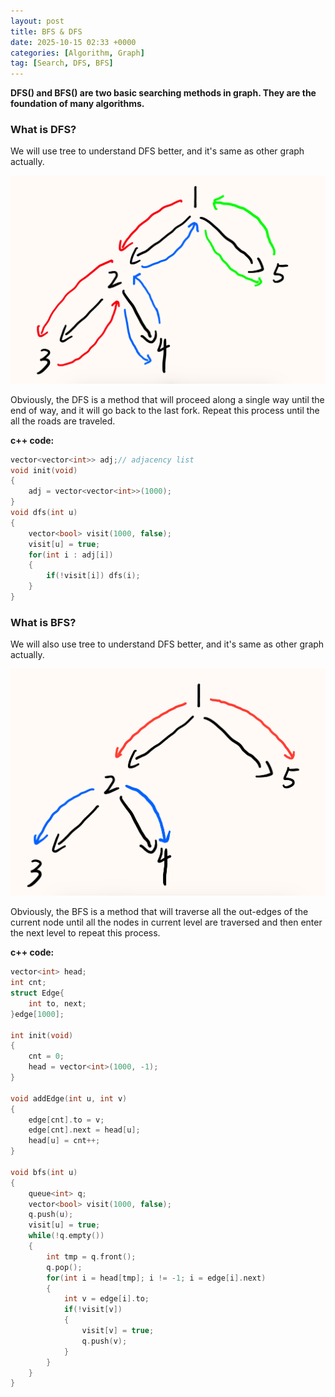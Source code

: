 ```yaml
---
layout: post
title: BFS & DFS
date: 2025-10-15 02:33 +0000
categories: [Algorithm, Graph]
tag: [Search, DFS, BFS]
---
```

**DFS() and BFS() are two basic searching methods in graph. They are the foundation of many algorithms.**

### **What is DFS?**

We will use tree to understand DFS better, and it's same as other graph actually.

![alt text](/assets/images/DFS.jpeg)

Obviously, the DFS is a method that will proceed along a single way until the end of way, and it will go back to the last fork. Repeat this process until the all the roads are traveled.  

**c++ code:**

```c++
vector<vector<int>> adj;// adjacency list
void init(void)
{
    adj = vector<vector<int>>(1000);
}
void dfs(int u)
{
    vector<bool> visit(1000, false);
    visit[u] = true;
    for(int i : adj[i])
    {
        if(!visit[i]) dfs(i);
    }
}
```

### **What is BFS?**

We will also use tree to understand DFS better, and it's same as other graph actually.

![alt text](/assets/images/BFS.jpeg)

Obviously, the BFS is a method that will traverse all the out-edges of the current node until all the nodes in current level are traversed and then enter the next level to repeat this process.

**c++ code:**

```c++
vector<int> head;
int cnt;
struct Edge{
    int to, next;
}edge[1000];

int init(void)
{
    cnt = 0;
    head = vector<int>(1000, -1);
}

void addEdge(int u, int v)
{
    edge[cnt].to = v;
    edge[cnt].next = head[u];
    head[u] = cnt++;
}

void bfs(int u)
{
    queue<int> q;
    vector<bool> visit(1000, false);
    q.push(u);
    visit[u] = true;
    while(!q.empty())
    {
        int tmp = q.front();
        q.pop();
        for(int i = head[tmp]; i != -1; i = edge[i].next)
        {
            int v = edge[i].to;
            if(!visit[v])
            {
                visit[v] = true;
                q.push(v);
            }
        }
    }
}
```
